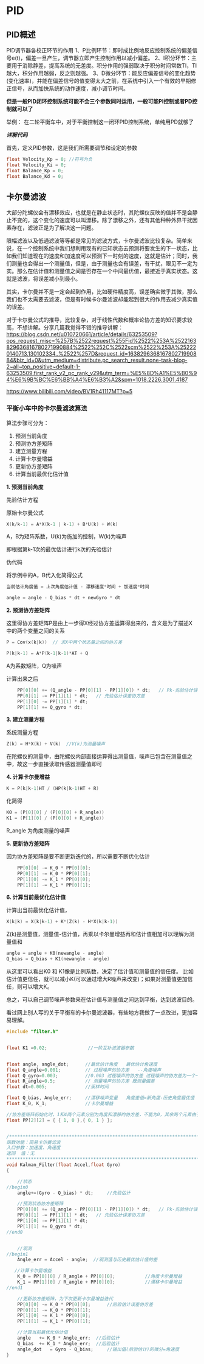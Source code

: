 # PID

## PID概述

PID调节器各校正环节的作用
1、P比例环节：即时成比例地反应控制系统的偏差信号e(t)，偏差一旦产生，调节器立即产生控制作用以减小偏差。
2、I积分环节：主要用于消除静差，提高系统的无差度。积分作用的强弱取决于积分时间常数TI，TI越大，积分作用越弱，反之则越强。
3、D微分环节：能反应偏差信号的变化趋势(变化速率)，并能在偏差信号的值变得太大之前，在系统中引入一个有效的早期修正信号，从而加快系统的动作速度，减小调节时间。

**但是一般PID闭环控制系统可能不会三个参数同时运用，一般可能PI控制或者PD控制就可以了**

举例：
在二轮平衡车中，对于平衡控制这一闭环PID控制系统，单纯用PD就够了

***详解代码***

首先，定义PID参数，这是我们所需要调节和设定的参数
```c
float Velocity_Kp = 0; //符号为负
float Velocity_Ki = 0;
float Balance_Kp = 0; 
float Balance_Kd = 0;  
```

## 卡尔曼滤波

大部分陀螺仪会有漂移效应，也就是在静止状态时，其陀螺仪反映的值并不是会静止不变的，这个变化的速度可以叫漂移。除了漂移之外，还有其他种种外界干扰因素存在，滤波正是为了解决这一问题。

限幅滤波以及低通滤波等等都是常见的滤波方式，卡尔曼滤波比较复杂。简单来说，在一个控制系统中我们想利用现有的已知状态去预测将要发生的下一状态，比如我们知道现在的速度和加速度可以预测下一时刻的速度，这就是估计；同时，我们测量也会得出一个测量值，但是，由于测量也会有误差，有干扰，眼见不一定为实。那么在估计值和测量值之间是否存在一个中间最优值，最接近于真实状态。这就是滤波，将误差减小到最小。

其实，卡尔曼并不是一定会起到作用，比如硬件精度高，误差确实微乎其微，那么我们也不太需要去滤波，但是有时候卡尔曼滤波却能起到很大的作用去减少真实值的误差。

对于卡尔曼公式的推导，比较复杂，对于线性代数和概率论协方差的知识要求较高，不想讲解。分享几篇我觉得不错的推导讲解：
https://blog.csdn.net/u010720661/article/details/63253509?ops_request_misc=%257B%2522request%255Fid%2522%253A%2522163829636816780271990884%2522%252C%2522scm%2522%253A%252220140713.130102334..%2522%257D&request_id=163829636816780271990884&biz_id=0&utm_medium=distribute.pc_search_result.none-task-blog-2~all~top_positive~default-1-63253509.first_rank_v2_pc_rank_v29&utm_term=%E5%8D%A1%E5%B0%94%E6%9B%BC%E6%BB%A4%E6%B3%A2&spm=1018.2226.3001.4187

https://www.bilibili.com/video/BV1Rh41117MT?p=5


### 平衡小车中的卡尔曼滤波算法

算法步骤可分为：
1. 预测当前角度
2. 预测协方差矩阵
3. 建立测量方程
4. 计算卡尔曼增益
5. 更新协方差矩阵
6. 计算当前最优化估计值

**1. 预测当前角度**

先验估计方程

原始卡尔曼公式

```c
X(k/k-1) = A*X(k-1 | k-1) + B*U(k) + W(k)
```
A，B为矩阵系数，U(k)为施加的控制，W(k)为噪声

即根据第k-1次的最优估计进行k次的先验估计

伪代码

将示例中的A，B代入化简得公式

```c
当前估计角度值 = 上次角度估计值 - 漂移速度*时间 + 加速度*时间

angle = angle - Q_bias * dt + newGyro * dt
```
**2. 预测协方差矩阵**

这里得协方差矩阵P是由上一步得X经过协方差运算得出来的，含义是为了描述X中的两个变量之间的关系

```c
P = Cov(x(k|k))  // 求X中两个状态量之间的协方差

P(k|k-1) = A*P(k-1|k-1)*AT + Q
```
A为系数矩阵，Q为噪声

计算出来之后
```c
	PP[0][0] += (Q_angle - PP[0][1] - PP[1][0]) * dt;   // Pk-先验估计误差协方差微分的积分
	PP[0][1] -= PP[1][1] * dt;   // 先验估计误差协方差
	PP[1][0] -= PP[1][1] * dt;
	PP[1][1] += Q_gyro * dt;
```
**3. 建立测量方程**

系统测量方程

```c
Z(k) = H*X(k) + V(k)  //V(k)为测量噪声
```
在陀螺仪的测量中，由陀螺仪内部直接运算得出测量值，噪声已包含在测量值之中，故这一步直接读取传感器测量值即可


**4. 计算卡尔曼增益**

```c
K = P(k|k-1)HT / (HP(k|k-1)HT + R)
```
化简得

```c
K0 = (P[0][0] / (P[0][0] + R_angle))
K1 = (P[1][0] / (P[0][0] + R_angle))
```
R_angle 为角度测量的噪声

**5. 更新协方差矩阵**

因为协方差矩阵是要不断更新迭代的，所以需要不断优化估计

```c
	PP[0][0] -= K_0 * PP[0][0];		 
	PP[0][1] -= K_0 * PP[0][1];
	PP[1][0] -= K_1 * PP[0][0];
	PP[1][1] -= K_1 * PP[0][1];
```

**6. 计算当前最优化估计值**

计算出当前最优化估计值，
```c
X(k|k) = X(k|k-1) + K*(Z(k) - H*X(k|k-1))
```
Z(k)是测量值，测量值-估计值，再乘以卡尔曼增益再和估计值相加可以理解为测量值和
```c
angle = angle + K0(newangle - angle)
Q_bias = Q_bias + K1(newangle - angle)
```

从这里可以看出K0 和 K1像是比例系数，决定了估计值和测量值的信任度。
比如估计值更信任，就可以减小K(可以通过增大R噪声来改变)；如果对测量值更加信任，则可以增大K。

总之，可以自己调节噪声参数来在估计值与测量值之间达到平衡，达到滤波目的。

看过网上别人写的关于平衡车的卡尔曼滤波器，有些地方我做了一点改进，更加容易理解。

```c
#include "filter.h"


float K1 =0.02;               //一阶互补滤波器参数


float angle, angle_dot;      //最优估计角度   最优估计角速度	
float Q_angle=0.001;         // 过程噪声的协方差   --角度噪声
float Q_gyro=0.003;          //0.003 过程噪声的协方差 过程噪声的协方差为一个一行两列矩阵   --漂移噪声
float R_angle=0.5;           // 测量噪声的协方差 既测量偏差
float dt=0.005;              //采样时间                 

float Q_bias, Angle_err;     //漂移噪声变量   角度差值=新角度-历史角度最优值  
float K_0, K_1;              //卡尔曼增益

//协方差矩阵初始化时，1和4两个元素分别为角度和漂移的协方差，不能为0，其余两个元素由于角度和漂移是对立的，故相互协方差为零
float PP[2][2] = { { 1, 0 },{ 0, 1 } };  


/**************************************************************************
函数功能：简易卡尔曼滤波
入口参数：加速度、角速度
返回  值：无
**************************************************************************/
void Kalman_Filter(float Accel,float Gyro)		
{

    //状态
//begin0
	angle+=(Gyro - Q_bias) * dt;     //先验估计

	//预测状态协方差矩阵
	PP[0][0] += (Q_angle - PP[0][1] - PP[1][0]) * dt;   // Pk-先验估计误差协方差微分的积分
	PP[0][1] -= PP[1][1] * dt;   // 先验估计误差协方差
	PP[1][0] -= PP[1][1] * dt;
	PP[1][1] += Q_gyro * dt;
//end0


	//观测
//begin1
	Angle_err = Accel - angle;  //观测值与历史最优估计值的差	

   //计算卡尔曼增益
	K_0 = PP[0][0] / R_angle + PP[0][0];           //角度卡尔曼增益
	K_1 = PP[1][0] / R_angle + PP[0][0];           //漂移卡尔曼增益
//end1

    //更新协方差矩阵，为下次更新卡尔曼增益迭代
	PP[0][0] -= K_0 * PP[0][0];		 //后验估计误差协方差
	PP[0][1] -= K_0 * PP[0][1];
	PP[1][0] -= K_1 * PP[0][0];
	PP[1][1] -= K_1 * PP[0][1];

	//计算当前最优化估计值	
	angle	+= K_0 * Angle_err;	 //后验估计
	Q_bias	+= K_1 * Angle_err;	 //后验估计
	angle_dot   = Gyro - Q_bias;	 //输出值(后验估计)的微分=角速度
}
```